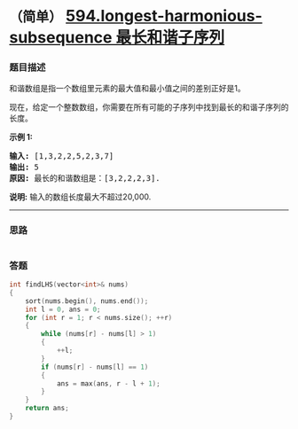 # `（简单）` [594.longest-harmonious-subsequence 最长和谐子序列](https://leetcode-cn.com/problems/longest-harmonious-subsequence/)

### 题目描述
<p>和谐数组是指一个数组里元素的最大值和最小值之间的差别正好是1。</p>

<p>现在，给定一个整数数组，你需要在所有可能的子序列中找到最长的和谐子序列的长度。</p>

<p><strong>示例 1:</strong></p>

<pre><strong>输入:</strong> [1,3,2,2,5,2,3,7]
<strong>输出:</strong> 5
<strong>原因:</strong> 最长的和谐数组是：[3,2,2,2,3].
</pre>

<p><strong>说明:</strong> 输入的数组长度最大不超过20,000.</p>


---
### 思路
```
```



### 答题
``` C++
int findLHS(vector<int>& nums)
{
	sort(nums.begin(), nums.end());
	int l = 0, ans = 0;
	for (int r = 1; r < nums.size(); ++r)
	{
		while (nums[r] - nums[l] > 1)
		{
			++l;
		}
		if (nums[r] - nums[l] == 1)
		{
			ans = max(ans, r - l + 1);
		}
	}
	return ans;
}
```




